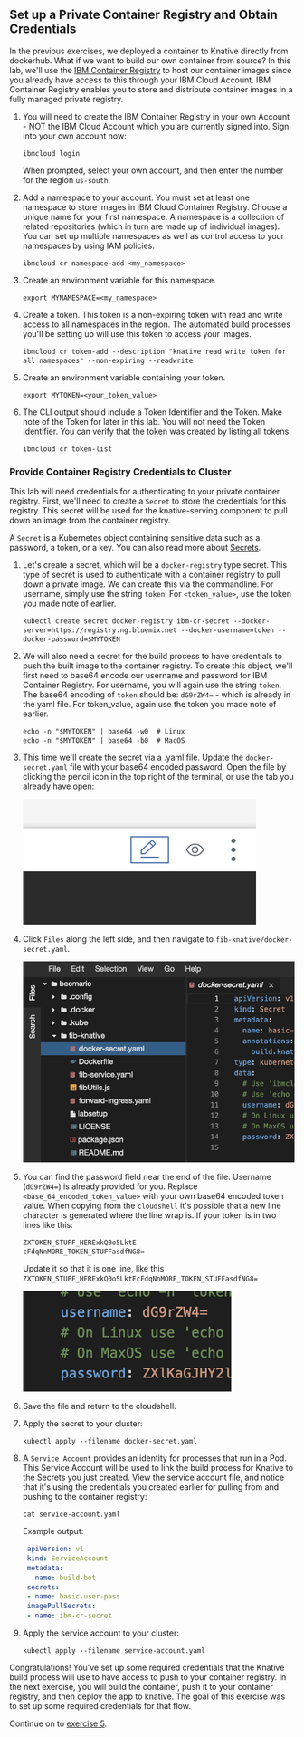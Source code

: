 ## Set up a Private Container Registry and Obtain Credentials

In the previous exercises, we deployed a container to Knative directly from dockerhub. What if we want to build our own container from source? In this lab, we'll use the [IBM Container Registry](https://console.bluemix.net/docs/services/Registry/registry_overview.html#registry_overview) to host our container images since you already have access to this through your IBM Cloud Account. IBM Container Registry enables you to store and distribute container images in a fully managed private registry.

1. You will need to create the IBM Container Registry in your own Account - NOT the IBM Cloud Account which you are currently signed into. Sign into your own account now:

    ```
    ibmcloud login
    ```

    When prompted, select your own account, and then enter the number for the region `us-south`.


1. Add a namespace to your account. You must set at least one namespace to store images in IBM Cloud Container Registry. Choose a unique name for your first namespace. A namespace is a collection of related repositories (which in turn are made up of individual images). You can set up multiple namespaces as well as control access to your namespaces by using IAM policies.

    ```
    ibmcloud cr namespace-add <my_namespace>
    ```

2. Create an environment variable for this namespace.

    ```
    export MYNAMESPACE=<my_namespace>
    ```

2. Create a token. This token is a non-expiring token with read and write access to all namespaces in the region. The automated build processes you'll be setting up will use this token to access your images.

    ```
    ibmcloud cr token-add --description "knative read write token for all namespaces" --non-expiring --readwrite
    ```

3. Create an environment variable containing your token.

    ```
    export MYTOKEN=<your_token_value>
    ```

4. The CLI output should include a Token Identifier and the Token. Make note of the Token for later in this lab. You will not need the Token Identifier. You can verify that the token was created by listing all tokens.

    ```
    ibmcloud cr token-list
    ```

### Provide Container Registry Credentials to Cluster
This lab will need credentials for authenticating to your private container registry. First, we'll need to create a `Secret` to store the credentials for this registry. This secret will be used for the knative-serving component to pull down an image from the container registry.

A `Secret` is a Kubernetes object containing sensitive data such as a password, a token, or a key. You can also read more about [Secrets](https://kubernetes.io/docs/concepts/configuration/secret/).

1. Let's create a secret, which will be a `docker-registry` type secret. This type of secret is used to authenticate with a container registry to pull down a private image. We can create this via the commandline. For username, simply use the string `token`. For `<token_value>`, use the token you made note of earlier.

    ```
    kubectl create secret docker-registry ibm-cr-secret --docker-server=https://registry.ng.bluemix.net --docker-username=token --docker-password=$MYTOKEN
    ```

2. We will also need a secret for the build process to have credentials to push the built image to the container registry. To create this object, we'll first need to base64 encode our username and password for IBM Container Registry. For username, you will again use the string `token`. The base64 encoding of `token` should be: `dG9rZW4=` - which is already in the yaml file.  For token_value, again use the token you made note of earlier.

    ```
    echo -n "$MYTOKEN" | base64 -w0  # Linux
    echo -n "$MYTOKEN" | base64 -b0  # MacOS
    ```

3. This time we'll create the secret via a .yaml file. Update the `docker-secret.yaml` file with your base64 encoded password. Open the file by clicking the pencil icon in the top right of the terminal, or use the tab you already have open:

    ![](../README_images/pencil.png)

4. Click `Files` along the left side, and then navigate to `fib-knative/docker-secret.yaml`.

    ![](../README_images/docker-secret.png)

5. You can find the password field near the end of the file. Username (`dG9rZW4=`) is already provided for you.  Replace `<base_64_encoded_token_value>` with your own base64 encoded token value. When copying from the `cloudshell` it's possible that a new line character is generated where the line wrap is. If your token is in two lines like this:

	```
	ZXTOKEN_STUFF_HERExkQ0o5LktE
    cFdqNnMORE_TOKEN_STUFFasdfNG8=
	```

	Update it so that it is one line, like this `ZXTOKEN_STUFF_HERExkQ0o5LktEcFdqNnMORE_TOKEN_STUFFasdfNG8=`

    ![](../README_images/password.png)

6. Save the file and return to the cloudshell.

7. Apply the secret to your cluster:

    ```
    kubectl apply --filename docker-secret.yaml
    ```

8. A `Service Account` provides an identity for processes that run in a Pod. This Service Account will be used to link the build process for Knative to the Secrets you just created. View the service account file, and notice that it's using the credentials you created earlier for pulling from and pushing to the container registry:

    ```
    cat service-account.yaml
    ```

    Example output:
    ```yaml
     apiVersion: v1
     kind: ServiceAccount
     metadata:
       name: build-bot
     secrets:
     - name: basic-user-pass
     imagePullSecrets:
     - name: ibm-cr-secret
    ```


9. Apply the service account to your cluster:

    ```
    kubectl apply --filename service-account.yaml
    ```

Congratulations! You've set up some required credentials that the Knative build process will use to have access to push to your container registry. In the next exercise, you will build the container, push it to your container registry, and then deploy the app to knative. The goal of this exercise was to set up some required credentials for that flow.


Continue on to [exercise 5](../exercise-5/README.md).